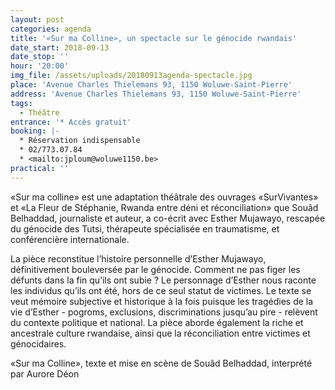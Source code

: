 ```yaml
---
layout: post
categories: agenda
title: '«Sur ma Colline», un spectacle sur le génocide rwandais'
date_start: 2018-09-13
date_stop: ''
hour: '20:00'
img_file: /assets/uploads/20180913agenda-spectacle.jpg
place: 'Avenue Charles Thielemans 93, 1150 Woluwe-Saint-Pierre'
address: 'Avenue Charles Thielemans 93, 1150 Woluwe-Saint-Pierre'
tags:
  - Théâtre
entrance: '* Accès gratuit'
booking: |-
  * Réservation indispensable
  * 02/773.07.84
  * <mailto:jploum@woluwe1150.be>
practical: ''
---
```

«Sur ma colline» est une adaptation théâtrale des ouvrages «SurVivantes» et «La Fleur de Stéphanie, Rwanda entre déni et réconciliation» que Souâd Belhaddad, journaliste et auteur, a co-écrit avec Esther Mujawayo, rescapée du génocide des Tutsi, thérapeute spécialisée en traumatisme, et conférencière internationale.

La pièce reconstitue l’histoire personnelle d’Esther Mujawayo, définitivement bouleversée par le génocide. Comment ne pas figer les défunts dans la fin qu’ils ont subie ? Le personnage d’Esther nous raconte les individus qu’ils ont été, hors de ce seul statut de victimes. Le texte se veut mémoire subjective et historique à la fois puisque les tragédies de la vie d’Esther - pogroms, exclusions, discriminations jusqu’au pire - relèvent du contexte politique et national. La pièce aborde également la riche et ancestrale culture rwandaise, ainsi que la réconciliation entre victimes et génocidaires.

«Sur ma Colline», texte et mise en scène de Souâd Belhaddad, interprété par Aurore Déon

